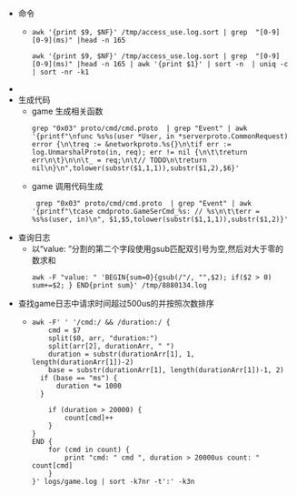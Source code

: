 - 命令
	- ```
	  awk '{print $9, $NF}' /tmp/access_use.log.sort | grep  "[0-9][0-9](ms)" |head -n 165
	  
	  awk '{print $9, $NF}' /tmp/access_use.log.sort | grep  "[0-9][0-9](ms)" |head -n 165 | awk '{print $1}' | sort -n  | uniq -c | sort -nr -k1
	  ```
-
- 生成代码
	- game 生成相关函数
	  ```
	  grep "0x03" proto/cmd/cmd.proto  | grep "Event" | awk '{printf"\nfunc %s%s(user *User, in *serverproto.CommonRequest) error {\n\treq := &networkproto.%s{}\n\tif err := log.UnmarshalProto(in, req); err != nil {\n\t\treturn err\n\t}\n\n\t_ = req;\n\t// TODO\n\treturn nil\n}\n",tolower(substr($1,1,1)),substr($1,2),$6}'
	  ```
	- game 调用代码生成
	  ```
	   grep "0x03" proto/cmd/cmd.proto  | grep "Event" | awk '{printf"\tcase cmdproto.GameSerCmd_%s: // %s\n\t\terr = %s%s(user, in)\n", $1,$5,tolower(substr($1,1,1)),substr($1,2)}'
	  ```
- 查询日志
	- 以“value: ”分割的第二个字段使用gsub匹配双引号为空,然后对大于零的数求和
	  ```
	  awk -F "value: " 'BEGIN{sum=0}{gsub(/"/, "",$2); if($2 > 0) sum+=$2; } END{print sum}' /tmp/8880134.log
	  ```
- 查找game日志中请求时间超过500us的并按照次数排序
	- ```
	  awk -F' ' '/cmd:/ && /duration:/ { 
	      cmd = $7
	      split($0, arr, "duration:")
	      split(arr[2], durationArr, " ")
	      duration = substr(durationArr[1], 1, length(durationArr[1])-2)
	      base = substr(durationArr[1], length(durationArr[1])-1, 2)
	  	if (base == "ms") {
	  		duration *= 1000
	  	}
	  	
	      if (duration > 20000) {
	          count[cmd]++
	      }
	  }
	  END {
	      for (cmd in count) {
	          print "cmd: " cmd ", duration > 20000us count: " count[cmd]
	      }
	  }' logs/game.log | sort -k7nr -t':' -k3n
	  ```